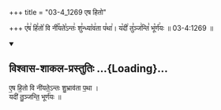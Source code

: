 +++
title = "03-4_1269 एष हितो"

+++
ए꣣ष꣢ हि꣣तो꣡ वि नी꣢꣯यते꣣ऽन्तः꣢ शु꣣न्ध्या꣡व꣢ता प꣣था꣢। य꣡दी꣢ तु꣣ञ्ज꣢न्ति꣣ भू꣡र्ण꣢यः ॥ 03-4:1269 ॥

<div class="js_include" newlevelforh1="2" title="विश्वास-शाकल-प्रस्तुतिः" unfilled url="/vedAH_Rk/shAkalam/saMhitA/vishvAsa-prastutiH/09/015/03_eSha_hito.md">
<details open><summary><h2>विश्वास-शाकल-प्रस्तुतिः ...{Loading}...</h2></summary>


ए॒ष हि॒तो वि नी॑यते॒ऽन्तः शु॒भ्राव॑ता प॒था ।  
यदी॑ तु॒ञ्जन्ति॒ भूर्ण॑यः ॥

</details>
</div>